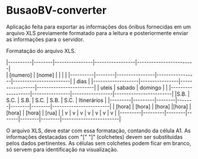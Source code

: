 # BusaoBV-converter

Aplicação feita para exportar as informações dos ônibus fornecidas em um arquivo XLS previamente formatado para a leitura e posteriormente enviar as informações para o servidor.

Formatação do arquivo XLS.

|----------|--------|----------------|-----------------|------------------------|<br />
| [numero] | [nome] |                |                 |                        |
|----------|--------|----------------|-----------------|------------------------|
|                                  dias                                         |
|-------------------|----------------|-----------------|------------------------|
|      uteis        |     sabado     |    domingo      |                        |
|-------------------|----------------|-----------------|------------------------|
|S.B.     |   S.C.  |  S.B.  |  S.C. |  S.B.  |  S.C.  |     Itinerários        |
|---------|---------|--------|-------|--------|--------|------------------------|
| [hora]  |  [hora] | [hora] |[hora] | [hora] | [hora] |        [rua]           |
|   v     |    v    |   v    |   v   |   v    |   v    |          v             |
|---------|---------|--------|-------|--------|--------|------------------------|

O arquivo XLS, deve estar com essa formatação, contando da célula A1.
As informações destacadas com "[" "]" (colchetes) devem ser substituidas pelos dados pertinentes.
As células sem colchetes podem ficar em branco, só servem para identificação na visualização.
